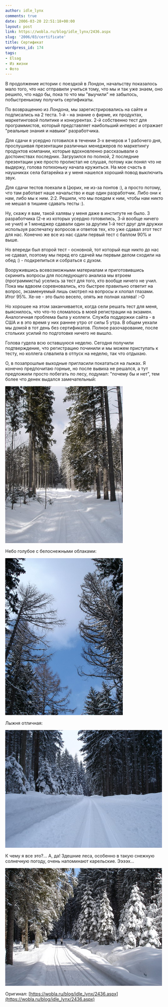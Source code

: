 ```yaml
---
author: idle_lynx
comments: true
date: 2006-03-20 22:51:18+00:00
layout: post
link: https://wobla.ru/blog/idle_lynx/2436.aspx
slug: '2006/03/certificate'
title: Сертификат
wordpress_id: 174
tags:
- Elsag
- Из жизни
- Фото
---
```


В продолжение истории с поездкой в Лондон, начальству показалось мало того, что нас отправили учиться тому, что мы и так уже знаем, оно решило, что надо бы, пока то что мы "выучили" не забылось, побыстренькому получить сертификаты.

По возвращению из Лондона, мы зарегистрировались на сайте и подписались на 2 теста. 1-й - на знание о фирме, их продуктах, маркетинговой политике и конкурентах. 2-й собственно тест для программистов, который представляет наибольший интерес и отражает "реальные знания и навыки" разработчика.

Для сдачи я усердно готовился в течении 3-х вечеров и 1 рабочего дня, прослушивая презентации различных менеджеров по маркетингу продуктов компании, которые вдохновленно рассказывали о достоинствах последних. Загрузился по полной, 2 последние презентации уже просто пролистал не слушая, потому как понял что не выдержу, голова потихоньку начала кружиться. На мое счасть в наушниках села батарейка и у меня нашелся хороший повод выключить звук.

Для сдачи тестов поехали в Цюрих, не из-за понтов :), а просто потому, что там работает наше начальство и еще один разработчик. Либо они к нам, либо мы к ним. 2:2. Решили, что мы поедем к ним, чтобы нам никто не мешал в тишине сдавать тесты :).

Ну, скажу я вам, такой халявы у меня даже в институте не было. 3 разработчика (2-е из которых усердно готовились, 3-й вообще ничего не учил) и 1 менеджер сдавали один за другим 1-й тест друг для дружки используя распечатку вопросов и ответов тех, кто уже сдавал этот тест для нас. Конечно же все из нас сдали первый тест с баллом 90% и выше.

Но впереди был второй тест - основной, тот который еще никто до нас не сдавал, поэтому мы перед его сдачей мы первым делом сходили на обед :) - подкрепиться и собраться с духом.

Вооружившись всевозможными материалам и приготовившись скринить вопросы для последующего анализа мы втроем (программисты) уселись за тест для того, кто вообще ничего не учил. Пока мы вдвоем соревновались, кто быстрее правильно ответит на вопрос, экзаменуемый лишь смотрел на вопросы и хлопал глазами. Итог 95%. Хе-хе - это было весело, опять же полная халява! :-О

Но хорошее на этом заканчивается, когда сели решать тест для меня, выяснилось, что что-то сломалось в моей регистрации на экзамен. Аналогичная проблема была у коллеги. Служба поддержки сайта - в США и в это время у них раннее утро от силы 5 утра. В общем уехали мы домой в тот день без сертификатов. Полное разочарование, после стольких усилий по подготовке ничего не вышло.

Голова гудела всю оставшуюся неделю. Сегодня получили подтверждение, что регистрацию починили и мы можем приступать к тесту, но коллега слвалила в отпуск на неделю, так что отдыхаю.

О, в позапрошлые выходные пригласили покататься на лыжах. Я конечно предпочитаю горные, но после вывиха не решался, а тут предложили просто побегать по лесу, подумал: "почему бы и нет", тем более что денек выдался замечательный:

![Snow Forest](images/2007/05/cd61eaf7-8d1e-41a0-8e9e-58ce63c027b5.jpg)

Небо голубое с белоснежными облаками:

![Blue Sky](images/2007/05/e8be58b8-3b82-4faf-9083-428a3869442c.jpg)

Лыжня отличная:

![Ski Track](images/2007/05/2adb5300-1fab-4b76-9da4-4b941f9e5c27.jpg)

К чему я все это?... А, да! Здешние леса, особенно в такую снежную солнечную погоду, очень напоминают карельские. Ээээх...

![Almost Karelia](images/2007/05/18b3000e-7c63-41d5-916b-965d0d4eeeaa.jpg)

Оригинал: [https://wobla.ru/blog/idle_lynx/2436.aspx](https://wobla.ru/blog/idle_lynx/2436.aspx)
